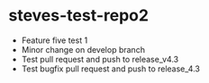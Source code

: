 # steves-test-repo2

- Feature five test 1
- Minor change on develop branch
- Test pull request and push to release_v4.3
- Test bugfix pull request and push to release_4.3
